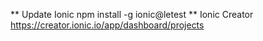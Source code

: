 ** Update Ionic
npm install -g ionic@letest
** Ionic Creator
https://creator.ionic.io/app/dashboard/projects
